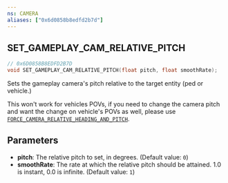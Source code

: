 ```yaml
---
ns: CAMERA
aliases: ["0x6d0858b8edfd2b7d"]
---
```

## SET_GAMEPLAY_CAM_RELATIVE_PITCH

```c
// 0x6D0858B8EDFD2B7D
void SET_GAMEPLAY_CAM_RELATIVE_PITCH(float pitch, float smoothRate);
```

Sets the gameplay camera's pitch relative to the target entity (ped or vehicle.)

This won't work for vehicles POVs, if you need to change the camera pitch and want the change on vehicle's POVs as well, please use [`FORCE_CAMERA_RELATIVE_HEADING_AND_PITCH`](#_0x48608C3464F58AB4).


## Parameters
* **pitch**: The relative pitch to set, in degrees. (Default value: `0`)
* **smoothRate**: The rate at which the relative pitch should be attained. 1.0 is instant, 0.0 is infinite. (Default value: `1`)
